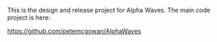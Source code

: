 
This is the design and release project for Alpha Waves.  The main code project is here:

https://github.com/petemcgowan/AlphaWaves
